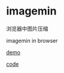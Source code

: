 # imagemin

浏览器中图片压缩

imagemin in browser

[demo](https://changlin-cn.github.io/imagemin/demo/dist/index.html)

[code](https://github.com/changlin-cn/imagemin/blob/master/src/index.js)
